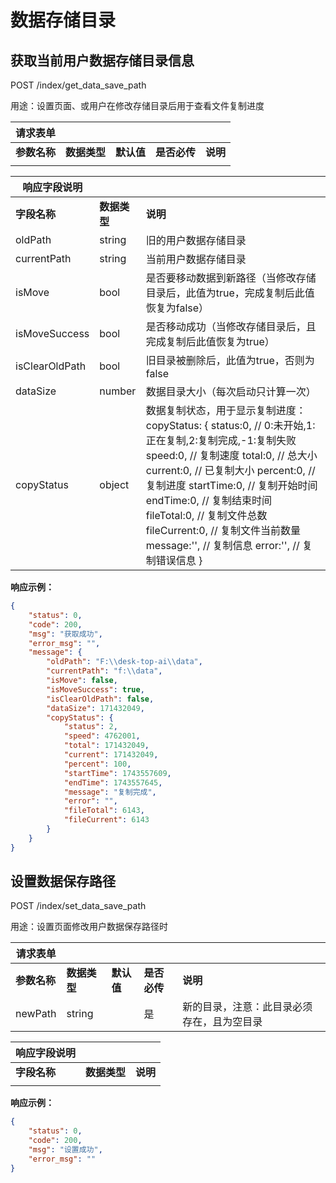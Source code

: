 # 数据存储目录
## 获取当前用户数据存储目录信息

POST /index/get_data_save_path

用途：设置页面、或用户在修改存储目录后用于查看文件复制进度

| **请求表单** |              |            |              |          |
| ------------ | ------------ | ---------- | ------------ | -------- |
| **参数名称** | **数据类型** | **默认值** | **是否必传** | **说明** |
|              |              |            |              |          |

| **响应字段说明** |              |                                                              |
| ---------------- | ------------ | ------------------------------------------------------------ |
| **字段名称**     | **数据类型** | **说明**                                                     |
| oldPath          | string       | 旧的用户数据存储目录                                         |
| currentPath      | string       | 当前用户数据存储目录                                         |
| isMove           | bool         | 是否要移动数据到新路径（当修改存储目录后，此值为true，完成复制后此值恢复为false） |
| isMoveSuccess    | bool         | 是否移动成功（当修改存储目录后，且完成复制后此值恢复为true） |
| isClearOldPath   | bool         | 旧目录被删除后，此值为true，否则为false                      |
| dataSize         | number       | 数据目录大小（每次启动只计算一次）                           |
| copyStatus       | object       | 数据复制状态，用于显示复制进度：                copyStatus: {                    status:0,   // 0:未开始,1:正在复制,2:复制完成,-1:复制失败                    speed:0,    // 复制速度                    total:0,    // 总大小                    current:0,  // 已复制大小                    percent:0,  // 复制进度                    startTime:0, // 复制开始时间                    endTime:0,  // 复制结束时间                    fileTotal:0, // 复制文件总数                    fileCurrent:0, // 复制文件当前数量                    message:'', // 复制信息                    error:'',   // 复制错误信息                } |

**响应示例：**

```JSON
{
    "status": 0,
    "code": 200,
    "msg": "获取成功",
    "error_msg": "",
    "message": {
        "oldPath": "F:\\desk-top-ai\\data",
        "currentPath": "f:\\data",
        "isMove": false,
        "isMoveSuccess": true,
        "isClearOldPath": false,
        "dataSize": 171432049,
        "copyStatus": {
            "status": 2,
            "speed": 4762001,
            "total": 171432049,
            "current": 171432049,
            "percent": 100,
            "startTime": 1743557609,
            "endTime": 1743557645,
            "message": "复制完成",
            "error": "",
            "fileTotal": 6143,
            "fileCurrent": 6143
        }
    }
}
```

## 设置数据保存路径

POST /index/set_data_save_path

用途：设置页面修改用户数据保存路径时

| **请求表单** |              |            |              |                                            |
| ------------ | ------------ | ---------- | ------------ | ------------------------------------------ |
| **参数名称** | **数据类型** | **默认值** | **是否必传** | **说明**                                   |
| newPath      | string       |            | 是           | 新的目录，注意：此目录必须存在，且为空目录 |

| **响应字段说明** |              |          |
| ---------------- | ------------ | -------- |
| **字段名称**     | **数据类型** | **说明** |
|                  |              |          |

**响应示例：**

```JSON
{
    "status": 0,
    "code": 200,
    "msg": "设置成功",
    "error_msg": ""
}
```